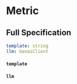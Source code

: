 # Metric



## Full Specification

```yaml
template: string
llm: GenaiClient
```

#### `template`


#### `llm`



